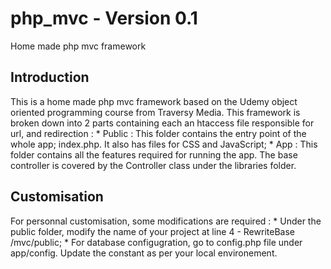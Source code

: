 # php_mvc - Version 0.1
Home made php mvc framework 

<h2>Introduction</h2>
This is a home made php mvc framework based on the Udemy object oriented programming course from Traversy Media.
This framework is broken down into 2 parts containing each an htaccess file responsible for url, and redirection :
  * Public : This folder contains the entry point of the whole app; index.php. It also has files for CSS and JavaScript;
  * App : This folder contains all the features required for running the app. The base controller is covered by the Controller class under the libraries folder.
  
<h2>Customisation</h2>
For personnal customisation, some modifications are required :
  * Under the public folder, modify the name of your project at line 4 - RewriteBase /mvc/public;
  * For database configugration, go to config.php file under app/config. Update the constant as per your local environement.
  
